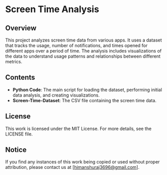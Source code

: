 # Screen Time Analysis

## Overview

This project analyzes screen time data from various apps. It uses a dataset that tracks the usage, number of notifications, and times opened for different apps over a period of time. The analysis includes visualizations of the data to understand usage patterns and relationships between different metrics.

## Contents

- **Python Code**: The main script for loading the dataset, performing initial data analysis, and creating visualizations.
- **Screen-Time-Dataset**: The CSV file containing the screen time data.

## License
This work is licensed under the MIT License. For more details, see the LICENSE file.

## Notice
If you find any instances of this work being copied or used without proper attribution, please contact us at [himanshuraj3696@gmail.com].
